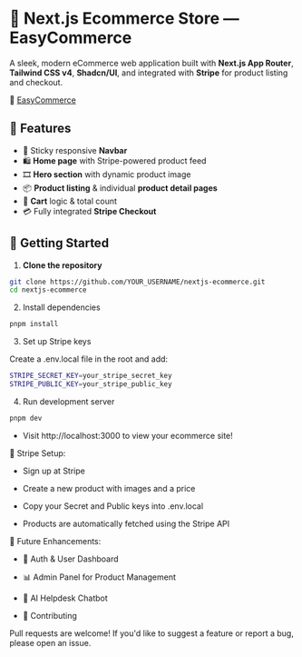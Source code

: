 # 🛒 Next.js Ecommerce Store — EasyCommerce

A sleek, modern eCommerce web application built with **Next.js App Router**, **Tailwind CSS v4**, **Shadcn/UI**, and integrated with **Stripe** for product listing and checkout.

🎥 [EasyCommerce](https://youtu.be/DHOhjLBWdFw)

## 🚀 Features

- 🧭 Sticky responsive **Navbar**
- 🛍️ **Home page** with Stripe-powered product feed
- 🎞️ **Hero section** with dynamic product image
- 📦 **Product listing** & individual **product detail pages**
- 🛒 **Cart** logic & total count
- 💳 Fully integrated **Stripe Checkout**

## 🔧 Getting Started

1. **Clone the repository**

```bash
git clone https://github.com/YOUR_USERNAME/nextjs-ecommerce.git
cd nextjs-ecommerce
```

2. Install dependencies

```bash
pnpm install
```
3. Set up Stripe keys

Create a .env.local file in the root and add:

```bash
STRIPE_SECRET_KEY=your_stripe_secret_key
STRIPE_PUBLIC_KEY=your_stripe_public_key
```
4. Run development server

```bash
pnpm dev
```
- Visit http://localhost:3000 to view your ecommerce site!

🧾 Stripe Setup:

- Sign up at Stripe

- Create a new product with images and a price

- Copy your Secret and Public keys into .env.local

- Products are automatically fetched using the Stripe API


🔮 Future Enhancements:

- 🔐 Auth & User Dashboard

- 📊 Admin Panel for Product Management

- 🧠 AI Helpdesk Chatbot

- 🤝 Contributing

Pull requests are welcome! If you'd like to suggest a feature or report a bug, please open an issue.



